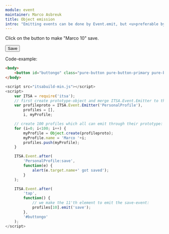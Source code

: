 ```yaml
---
module: event
maintainer: Marco Asbreuk
title: Object emission
intro: "Emitting events can be done by Event.emit, but <u>preferable by .emit on an Class-instance or object</u>. This example demonstrates the latter. You can add this functionality on the object (preferable the prototype), by merging Event.Emitter('emitterName').<br><br>Emitting this way is very high-performant and this is the preferred way to add emit-functionality to a large number of objects."
---
```

Click on the button to make "Marco 10" save.

<button id="buttongo" class="pure-button pure-button-primary pure-button-bordered">Save</button>

Code-example:

```html
<body>
    <button id="buttongo" class="pure-button pure-button-primary pure-button-bordered">Save</button>
</body>
```

```js
<script src="itsabuild-min.js"></script>
<script>
    var ITSA = require('itsa');
    // first create prototype-object and merge ITSA.Event.Emitter to the prototype:
    var profileproto = ITSA.Event.Emitter('PersonalProfile'),
        profiles = [],
        i, myProfile;

    // create 100 profiles which all can emit through their prototype:
    for (i=0; i<100; i++) {
        myProfile = Object.create(profileproto);
        myProfile.name = 'Marco '+i;
        profiles.push(myProfile);
    }

    ITSA.Event.after(
        'PersonalProfile:save',
        function(e) {
            alert(e.target.name+' got saved');
        }
    );

    ITSA.Event.after(
        'tap',
        function() {
            // we make the 11'th element to emit the save-event:
            profiles[10].emit('save');
        },
        '#buttongo'
    );
</script>
```

<script src="../../dist/itsabuild-min.js"></script>
<script>
    var ITSA = require('itsa');
    // first create prototype-object and merge ITSA.Event.Emitter to the prototype:
    var profileproto = ITSA.Event.Emitter('PersonalProfile'),
        profiles = [],
        i, myProfile;

    // create 100 profiles which all can emit through their prototype:
    for (i=0; i<100; i++) {
        myProfile = Object.create(profileproto);
        myProfile.name = 'Marco '+i;
        profiles.push(myProfile);
    }

    ITSA.Event.after(
        'PersonalProfile:save',
        function(e) {
            alert(e.target.name+' got saved');
        }
    );

    ITSA.Event.after(
        'tap',
        function() {
            // we make the 11'th element to emit the save-event:
            profiles[10].emit('save');
        },
        '#buttongo'
    );
</script>